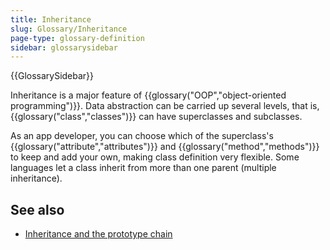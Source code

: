 ```yaml
---
title: Inheritance
slug: Glossary/Inheritance
page-type: glossary-definition
sidebar: glossarysidebar
---
```


{{GlossarySidebar}}

Inheritance is a major feature of {{glossary("OOP","object-oriented programming")}}. Data abstraction can be carried up several levels, that is, {{glossary("class","classes")}} can have superclasses and subclasses.

As an app developer, you can choose which of the superclass's {{glossary("attribute","attributes")}} and {{glossary("method","methods")}} to keep and add your own, making class definition very flexible. Some languages let a class inherit from more than one parent (multiple inheritance).

## See also

- [Inheritance and the prototype chain](/en-US/docs/Web/JavaScript/Inheritance_and_the_prototype_chain)
